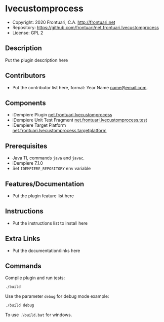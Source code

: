 # lvecustomprocess

- Copyright: 2020 Frontuari, C.A. <http://frontuari.net>
- Repository: https://github.com/frontuari/net.frontuari.lvecustomprocess
- License: GPL 2

## Description

Put the plugin description here

## Contributors

- Put the contributor list here, format: Year Name <name@email.com>.

## Components

- iDempiere Plugin [net.frontuari.lvecustomprocess](net.frontuari.lvecustomprocess)
- iDempiere Unit Test Fragment [net.frontuari.lvecustomprocess.test](net.frontuari.lvecustomprocess.test)
- iDempiere Target Platform [net.frontuari.lvecustomprocess.targetplatform](net.frontuari.lvecustomprocess.targetplatform)

## Prerequisites

- Java 11, commands `java` and `javac`.
- iDempiere 7.1.0
- Set `IDEMPIERE_REPOSITORY` env variable

## Features/Documentation

- Put the plugin feature list here

## Instructions

- Put the instructions list to install here

## Extra Links

- Put the documentation/links here

## Commands

Compile plugin and run tests:

```bash
./build
```

Use the parameter `debug` for debug mode example:

```bash
./build debug
```

To use `.\build.bat` for windows.
